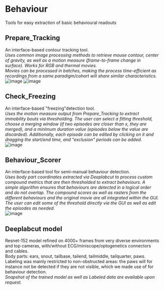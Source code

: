 # Behaviour
Tools for easy extraction of basic behavioural readouts

## Prepare_Tracking
An interface-based contour tracking tool.  
*Uses common image processing methods to retrieve mouse contour, center of
gravity, as well as a motion measure (frame-to-frame change in surface).
Works for RGB and thermal movies.*  
*Movies can be processed in batches, making the process time-efficient as recordings from a same paradigm/cohort will share similar characteristics.*  
![image](https://github.com/user-attachments/assets/c175bb36-4251-4e63-b466-bcca9b22428f)
![image](https://github.com/user-attachments/assets/d465ea2c-ccc3-4ea2-a152-5a90626488ea)


## Check_Freezing
An interface-based "freezing"detection tool.  
*Uses the motion measure output from Prepare_Tracking to extract immobility bouts via thresholding.
The user can select a fitting threshold, choose a merging window (if two episodes are closer than x, they are merged), and a minimum duration value (episodes below the value are discarded).
Additionally, each episode can be edited by clicking on it and dragging the start/end time, and "exclusion" periods can be added.*  
![image](https://github.com/user-attachments/assets/6a377057-a12c-4c35-915b-48268d834d98)

## Behaviour_Scorer
An interface-based tool for semi-manual behaviour detection.  
*Uses body part coordinates extracted via Deeplabcut to process custom compound metrics that are then thresholded to extract behaviours. A simple algorithm ensures that behaviours are detected in a logical order and do not overlap.
The compound scores as well as rasters from the different behaviours and the original movie are all integrated within the GUI.
The user can edit some of the threshold directly via the GUI as well as edit the episodes as needed.*  
![image](https://github.com/user-attachments/assets/af4dd936-e5dd-4dc8-81b6-d8d407dbe50c)

## Deeplabcut model
Resnet-152 model refined on 4000+ frames from very diverse environments and top cameras, with/without ECG/miniscope/optogenetics connectors and cables.  
Body parts: ears, snout, tailbase, tailend, tailmiddle, tailquarter, paws.  
Labeling was mainly restricted to non-obstructed areas: the paws will for instance not be detected if they are not visible, which we made use of for behaviour detection.  
*Snapshot of the trained model as well as Labeled data are available upon request.*  
